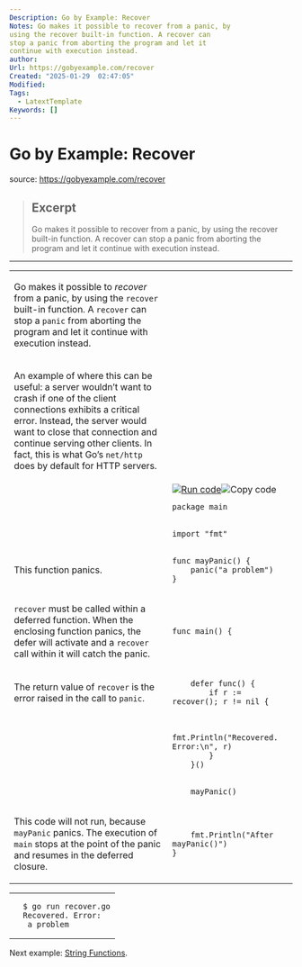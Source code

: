 ```yaml
---
Description: Go by Example: Recover
Notes: Go makes it possible to recover from a panic, by
using the recover built-in function. A recover can
stop a panic from aborting the program and let it
continue with execution instead.
author: 
Url: https://gobyexample.com/recover
Created: "2025-01-29  02:47:05"
Modified: 
Tags:
  - LatextTemplate
Keywords: []
---
```


# Go by Example: Recover

source: https://gobyexample.com/recover

> ## Excerpt
> Go makes it possible to recover from a panic, by
using the recover built-in function. A recover can
stop a panic from aborting the program and let it
continue with execution instead.

---
<table><tbody><tr><td><p>Go makes it possible to <em>recover</em> from a panic, by using the <code>recover</code> built-in function. A <code>recover</code> can stop a <code>panic</code> from aborting the program and let it continue with execution instead.</p></td><td></td></tr><tr><td><p>An example of where this can be useful: a server wouldn’t want to crash if one of the client connections exhibits a critical error. Instead, the server would want to close that connection and continue serving other clients. In fact, this is what Go’s <code>net/http</code> does by default for HTTP servers.</p></td><td></td></tr><tr><td></td><td><a href="https://go.dev/play/p/Sk-SVdofEIZ"><img title="Run code" src="https://gobyexample.com/play.png"></a><img title="Copy code" src="https://gobyexample.com/clipboard.png"><pre><code><span><span><span>package</span> <span>main</span></span></span></code></pre></td></tr><tr><td></td><td><pre><code><span><span><span>import</span> <span>"fmt"</span></span></span></code></pre></td></tr><tr><td><p>This function panics.</p></td><td><pre><code><span><span><span>func</span> <span>mayPanic</span><span>()</span> <span>{</span>
</span></span><span><span>    <span>panic</span><span>(</span><span>"a problem"</span><span>)</span>
</span></span><span><span><span>}</span></span></span></code></pre></td></tr><tr><td><p><code>recover</code> must be called within a deferred function. When the enclosing function panics, the defer will activate and a <code>recover</code> call within it will catch the panic.</p></td><td><pre><code><span><span><span>func</span> <span>main</span><span>()</span> <span>{</span></span></span></code></pre></td></tr><tr><td><p>The return value of <code>recover</code> is the error raised in the call to <code>panic</code>.</p></td><td><pre><code><span><span>    <span>defer</span> <span>func</span><span>()</span> <span>{</span>
</span></span><span><span>        <span>if</span> <span>r</span> <span>:=</span> <span>recover</span><span>();</span> <span>r</span> <span>!=</span> <span>nil</span> <span>{</span></span></span></code></pre></td></tr><tr><td></td><td><pre><code><span><span>            <span>fmt</span><span>.</span><span>Println</span><span>(</span><span>"Recovered. Error:\n"</span><span>,</span> <span>r</span><span>)</span>
</span></span><span><span>        <span>}</span>
</span></span><span><span>    <span>}()</span></span></span></code></pre></td></tr><tr><td></td><td><pre><code><span><span>    <span>mayPanic</span><span>()</span></span></span></code></pre></td></tr><tr><td><p>This code will not run, because <code>mayPanic</code> panics. The execution of <code>main</code> stops at the point of the panic and resumes in the deferred closure.</p></td><td><pre><code><span><span>    <span>fmt</span><span>.</span><span>Println</span><span>(</span><span>"After mayPanic()"</span><span>)</span>
</span></span><span><span><span>}</span></span></span></code></pre></td></tr></tbody></table>

<table><tbody><tr><td></td><td><pre><code><span><span><span>$</span> go run recover.go
</span></span><span><span><span>Recovered. Error:
</span></span></span><span><span><span> a problem</span></span></span></code></pre></td></tr></tbody></table>

Next example: [String Functions](https://gobyexample.com/string-functions).
